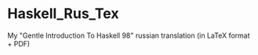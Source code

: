 Haskell_Rus_Tex
===============

My "Gentle Introduction To Haskell 98" russian translation (in LaTeX format + PDF) 
